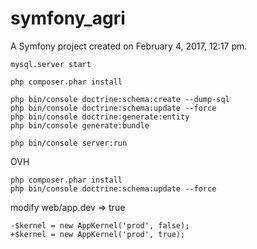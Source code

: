 symfony_agri
============

A Symfony project created on February 4, 2017, 12:17 pm.

````
mysql.server start

php composer.phar install

php bin/console doctrine:schema:create --dump-sql
php bin/console doctrine:schema:update --force
php bin/console doctrine:generate:entity
php bin/console generate:bundle

php bin/console server:run
````


OVH

````
php composer.phar install
php bin/console doctrine:schema:update --force
````

modify web/app.dev => true

````
-$kernel = new AppKernel('prod', false);
+$kernel = new AppKernel('prod', true);
````
